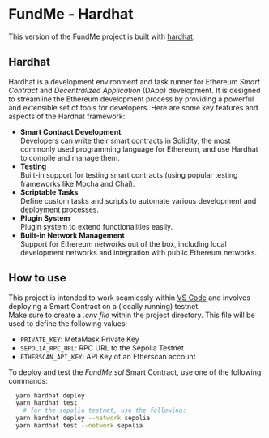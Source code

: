 # FundMe - Hardhat

This version of the FundMe project is built with [hardhat](https://hardhat.org/).<br />

## Hardhat

Hardhat is a development environment and task runner for Ethereum _Smart Contract_ and _Decentralized Application_ (DApp) development. It is designed to streamline the Ethereum development process by providing a powerful and extensible set of tools for developers. Here are some key features and aspects of the Hardhat framework:

- **Smart Contract Development**<br />Developers can write their smart contracts in Solidity, the most commonly used programming language for Ethereum, and use Hardhat to compile and manage them.
- **Testing**<br />Built-in support for testing smart contracts (using popular testing frameworks like Mocha and Chai).
- **Scriptable Tasks**<br />Define custom tasks and scripts to automate various development and deployment processes.
- **Plugin System**<br />Plugin system to extend functionalities easily.
- **Built-in Network Management**<br />Support for Ethereum networks out of the box, including local development networks and integration with public Ethereum networks.

## How to use

This project is intended to work seamlessly within [VS Code](https://code.visualstudio.com/) and involves deploying a Smart Contract on a (locally running) testnet.<br />Make sure to create a _.env file_ within the project directory. This file will be used to define the following values:

- `PRIVATE_KEY`: MetaMask Private Key
- `SEPOLIA_RPC_URL`: RPC URL to the Sepolia Testnet
- `ETHERSCAN_API_KEY`: API Key of an Etherscan account

To deploy and test the _FundMe.sol_ Smart Contract, use one of the following commands:

```bash
  yarn hardhat deploy
  yarn hardhat test
    # for the sepolia testnet, use the following:
  yarn hardhat deploy --network sepolia
  yarn hardhat test --network sepolia
```
